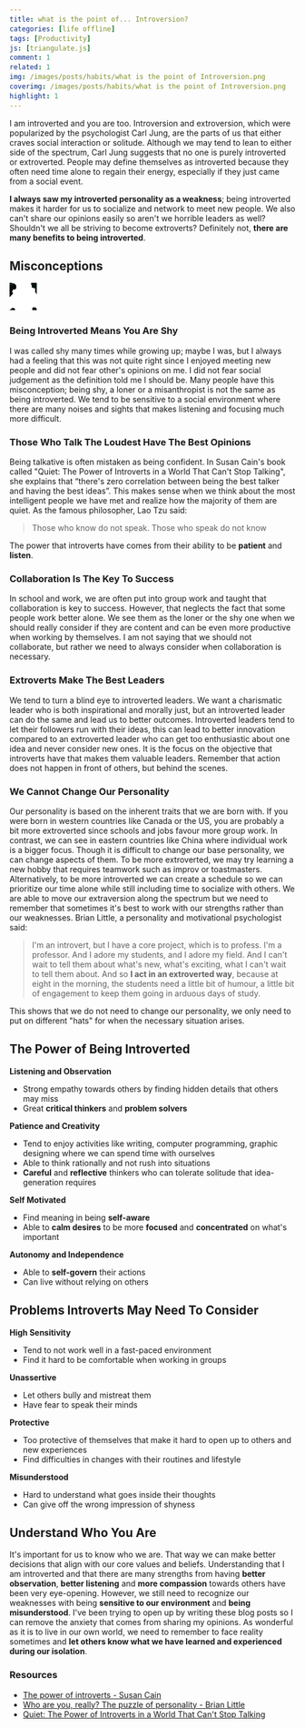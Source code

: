 ```yaml
---
title: what is the point of... Introversion?
categories: [life offline]
tags: [Productivity]
js: [triangulate.js]
comment: 1
related: 1
img: /images/posts/habits/what is the point of Introversion.png
coverimg: /images/posts/habits/what is the point of Introversion.png
highlight: 1
---
```

I am introverted and you are too. Introversion and extroversion, which were popularized by the psychologist Carl Jung, are the parts of us that either craves social interaction or solitude. Although we may tend to lean to either side of the spectrum, Carl Jung suggests that no one is purely introverted or extroverted. People may define themselves as introverted because they often need time alone to regain their energy, especially if they just came from a social event. 

**I always saw my introverted personality as a weakness**; being introverted makes it harder for us to socialize and network to meet new people. We also can't share our opinions easily so aren't we horrible leaders as well? Shouldn't we all be striving to become extroverts? Definitely not, **there are many benefits to being introverted**.

## Misconceptions

<img alt="Pixel Me Introverted" loading="lazy" src="/images/posts/habits/Pixel Me Introverted.gif" class="right-align pixelart">

### Being Introverted Means You Are Shy

I was called shy many times while growing up; maybe I was, but I always had a feeling that this was not quite right since I enjoyed meeting new people and did not fear other's opinions on me. I did not fear social judgement as the definition told me I should be. Many people have this misconception; being shy, a loner or a misanthropist is not the same as being introverted. We tend to be sensitive to a social environment where there are many noises and sights that makes listening and focusing much more difficult.  

### Those Who Talk The Loudest Have The Best Opinions

Being talkative is often mistaken as being confident. In Susan Cain's book called "Quiet: The Power of Introverts in a World That Can't Stop Talking", she explains that “there's zero correlation between being the best talker and having the best ideas”. This makes sense when we think about the most intelligent people we have met and realize how the majority of them are quiet. As the famous philosopher, Lao Tzu said:

> Those who know do not speak. Those who speak do not know

The power that introverts have comes from their ability to be **patient** and **listen**. 

### Collaboration Is The Key To Success

In school and work, we are often put into group work and taught that collaboration is key to success. However, that neglects the fact that some people work better alone. We see them as the loner or the shy one when we should really consider if they are content and can be even more productive when working by themselves. I am not saying that we should not collaborate, but rather we need to always consider when collaboration is necessary.

### Extroverts Make The Best Leaders

We tend to turn a blind eye to introverted leaders. We want a charismatic leader who is both inspirational and morally just, but an introverted leader can do the same and lead us to better outcomes. Introverted leaders tend to let their followers run with their ideas, this can lead to better innovation compared to an extroverted leader who can get too enthusiastic about one idea and never consider new ones. It is the focus on the objective that introverts have that makes them valuable leaders. Remember that action does not happen in front of others, but behind the scenes.

### We Cannot Change Our Personality

Our personality is based on the inherent traits that we are born with. If you were born in western countries like Canada or the US, you are probably a bit more extroverted since schools and jobs favour more group work. In contrast, we can see in eastern countries like China where individual work is a bigger focus. Though it is difficult to change our base personality, we can change aspects of them. To be more extroverted, we may try learning a new hobby that requires teamwork such as improv or toastmasters. Alternatively, to be more introverted we can create a schedule so we can prioritize our time alone while still including time to socialize with others. We are able to move our extraversion along the spectrum but we need to remember that sometimes it's best to work with our strengths rather than our weaknesses. Brian Little, a personality and motivational psychologist said:

> I'm an introvert, but I have a core project, which is to profess. I'm a professor. And I adore my students, and I adore my field. And I can't wait to tell them about what's new, what's exciting, what I can't wait to tell them about. And so **I act in an extroverted way**, because at eight in the morning, the students need a little bit of humour, a little bit of engagement to keep them going in arduous days of study. 

This shows that we do not need to change our personality, we only need to put on different "hats" for when the necessary situation arises.

## The Power of Being Introverted

**Listening and Observation**

- Strong empathy towards others by finding hidden details that others may miss
- Great **critical thinkers** and **problem solvers**

**Patience and Creativity**

- Tend to enjoy activities like writing, computer programming, graphic designing where we can spend time with ourselves
- Able to think rationally and not rush into situations
- **Careful** and **reflective** thinkers who can tolerate solitude that idea-generation requires

**Self Motivated**

- Find meaning in being **self-aware**
- Able to **calm desires** to be more **focused** and **concentrated** on what's important

**Autonomy and Independence**

- Able to **self-govern** their actions
- Can live without relying on others

## Problems Introverts May Need To Consider

**High Sensitivity**

- Tend to not work well in a fast-paced environment
- Find it hard to be comfortable when working in groups

**Unassertive**

- Let others bully and mistreat them
- Have fear to speak their minds

**Protective**

- Too protective of themselves that make it hard to open up to others and new experiences
- Find difficulties in changes with their routines and lifestyle

**Misunderstood**

- Hard to understand what goes inside their thoughts
- Can give off the wrong impression of shyness

## Understand Who You Are

It's important for us to know who we are. That way we can make better decisions that align with our core values and beliefs. Understanding that I am introverted and that there are many strengths from having **better observation**, **better listening** and **more compassion** towards others have been very eye-opening. However, we still need to recognize our weaknesses with being **sensitive to our environment** and **being misunderstood**. I've been trying to open up by writing these blog posts so I can remove the anxiety that comes from sharing my opinions. As wonderful as it is to live in our own world, we need to remember to face reality sometimes and **let others know what we have learned and experienced during our isolation**.

### Resources
- [The power of introverts - Susan Cain](https://www.youtube.com/watch?v=c0KYU2j0TM4)
- [Who are you, really? The puzzle of personality - Brian Little](https://youtu.be/qYvXk_bqlBk)
- [Quiet: The Power of Introverts in a World That Can't Stop Talking](https://www.goodreads.com/book/show/8520610-quiet)

